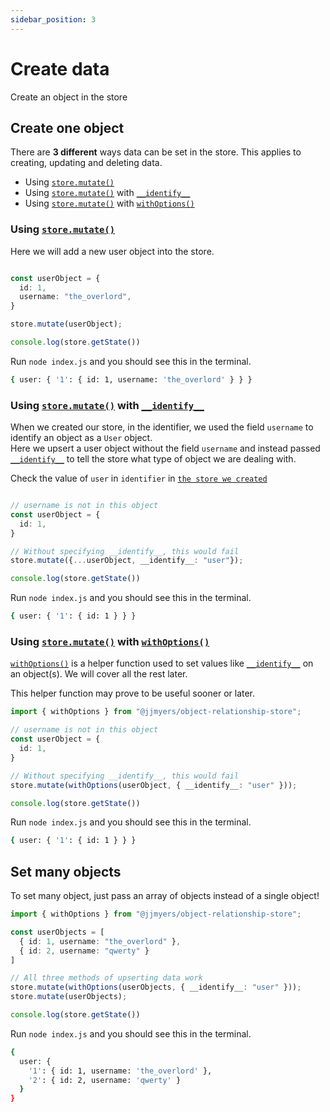 ```yaml
---
sidebar_position: 3
---
```




# Create data

Create an object in the store



## Create one object

There are **3 different** ways data can be set in the store. This applies to creating, updating and deleting data.
- Using [`store.mutate()`](../api/store.mutate)
- Using [`store.mutate()`](../api/store.mutate) with [`__identify__`](../api/store.mutate#__identify__)
- Using [`store.mutate()`](../api/store.mutate) with [`withOptions()`](../api/withOptions) 



### Using [`store.mutate()`](../api/store.mutate)

Here we will add a new user object into the store.

```ts title="example-project/index.js"

const userObject = {
  id: 1,
  username: "the_overlord",
}

store.mutate(userObject);

console.log(store.getState())
```

Run `node index.js` and you should see this in the terminal.
```bash
{ user: { '1': { id: 1, username: 'the_overlord' } } }
```



### Using [`store.mutate()`](../api/store.mutate) with [`__identify__`](../api/store.mutate#__identify__)

When we created our store, in the identifier, we used the field `username`
to identify an object as a `User` object.  
Here we upsert a user object without the field `username` and instead passed [`__identify__`](../api/store.mutate#__identify__) to tell
the store what type of object we are dealing with.

Check the value of `user` in `identifier` in [`the store we created`](./create-a-store#create-the-store)
```ts title="example-project/index.js"

// username is not in this object
const userObject = {
  id: 1,
}

// Without specifying __identify__, this would fail
store.mutate({...userObject, __identify__: "user"});

console.log(store.getState())
```

Run `node index.js` and you should see this in the terminal.
```bash
{ user: { '1': { id: 1 } } }
```



### Using [`store.mutate()`](../api/store.mutate) with [`withOptions()`](../api/withOptions)

[`withOptions()`](../api/withOptions) is a helper function used to set values like [`__identify__`](../api/store.mutate#__identify__) 
on an object(s). We will cover all the rest later.

This helper function may prove to be useful sooner or later.

```ts title="example-project/index.js"
import { withOptions } from "@jjmyers/object-relationship-store";

// username is not in this object
const userObject = {
  id: 1,
}

// Without specifying __identify__, this would fail
store.mutate(withOptions(userObject, { __identify__: "user" }));

console.log(store.getState())
```

Run `node index.js` and you should see this in the terminal.
```bash
{ user: { '1': { id: 1 } } }
```

## Set many objects

To set many object, just pass an array of objects instead of a single object!

```ts title="example-project/index.js"
import { withOptions } from "@jjmyers/object-relationship-store";

const userObjects = [
  { id: 1, username: "the_overlord" },
  { id: 2, username: "qwerty" }
]

// All three methods of upserting data work
store.mutate(withOptions(userObjects, { __identify__: "user" }));
store.mutate(userObjects);

console.log(store.getState())
```

Run `node index.js` and you should see this in the terminal.
```bash
{
  user: {
    '1': { id: 1, username: 'the_overlord' },
    '2': { id: 2, username: 'qwerty' }
  }
}
```